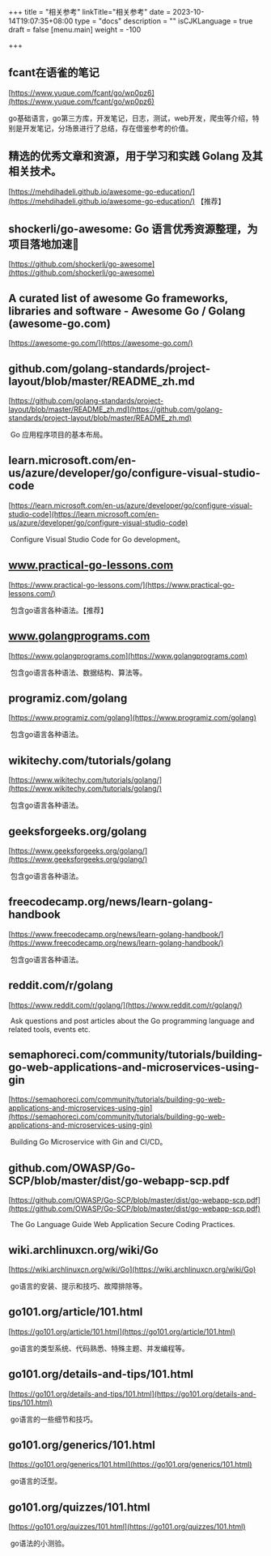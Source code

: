 +++
title = "相关参考"
linkTitle="相关参考"
date = 2023-10-14T19:07:35+08:00
type = "docs"
description = ""
isCJKLanguage = true
draft = false
[menu.main]
    weight = -100

+++

## fcant在语雀的笔记

[https://www.yuque.com/fcant/go/wp0pz6](https://www.yuque.com/fcant/go/wp0pz6)

​	go基础语言，go第三方库，开发笔记，日志，测试，web开发，爬虫等介绍，特别是开发笔记，分场景进行了总结，存在借鉴参考的价值。



## 精选的优秀文章和资源，用于学习和实践 Golang 及其相关技术。

[https://mehdihadeli.github.io/awesome-go-education/](https://mehdihadeli.github.io/awesome-go-education/)  【推荐】

## shockerli/go-awesome: Go 语言优秀资源整理，为项目落地加速🏃

[https://github.com/shockerli/go-awesome](https://github.com/shockerli/go-awesome)



## A curated list of awesome Go frameworks, libraries and software - Awesome Go / Golang (awesome-go.com)

[https://awesome-go.com/](https://awesome-go.com/)

## github.com/golang-standards/project-layout/blob/master/README_zh.md

[https://github.com/golang-standards/project-layout/blob/master/README_zh.md](https://github.com/golang-standards/project-layout/blob/master/README_zh.md)

​	Go 应用程序项目的基本布局。

## learn.microsoft.com/en-us/azure/developer/go/configure-visual-studio-code

[https://learn.microsoft.com/en-us/azure/developer/go/configure-visual-studio-code](https://learn.microsoft.com/en-us/azure/developer/go/configure-visual-studio-code)

​	Configure Visual Studio Code for Go development。

## www.practical-go-lessons.com

[https://www.practical-go-lessons.com/](https://www.practical-go-lessons.com/)

​	包含go语言各种语法。【推荐】

## www.golangprograms.com

[https://www.golangprograms.com](https://www.golangprograms.com)

​	包含go语言各种语法、数据结构、算法等。

## programiz.com/golang

[https://www.programiz.com/golang](https://www.programiz.com/golang)

​	包含go语言各种语法。

## wikitechy.com/tutorials/golang

[https://www.wikitechy.com/tutorials/golang/](https://www.wikitechy.com/tutorials/golang/)

​	包含go语言各种语法。

## geeksforgeeks.org/golang

[https://www.geeksforgeeks.org/golang/](https://www.geeksforgeeks.org/golang/)

​	包含go语言各种语法。

## freecodecamp.org/news/learn-golang-handbook

[https://www.freecodecamp.org/news/learn-golang-handbook/](https://www.freecodecamp.org/news/learn-golang-handbook/)

​	包含go语言各种语法。

## reddit.com/r/golang

[https://www.reddit.com/r/golang/](https://www.reddit.com/r/golang/)

​	Ask questions and post articles about the Go programming language and related tools, events etc.

## semaphoreci.com/community/tutorials/building-go-web-applications-and-microservices-using-gin

[https://semaphoreci.com/community/tutorials/building-go-web-applications-and-microservices-using-gin](https://semaphoreci.com/community/tutorials/building-go-web-applications-and-microservices-using-gin)

​	Building Go Microservice with Gin and CI/CD。



## github.com/OWASP/Go-SCP/blob/master/dist/go-webapp-scp.pdf

[https://github.com/OWASP/Go-SCP/blob/master/dist/go-webapp-scp.pdf](https://github.com/OWASP/Go-SCP/blob/master/dist/go-webapp-scp.pdf)

​	The Go Language Guide Web Application Secure Coding Practices.



## wiki.archlinuxcn.org/wiki/Go

[https://wiki.archlinuxcn.org/wiki/Go](https://wiki.archlinuxcn.org/wiki/Go)

​	go语言的安装、提示和技巧、故障排除等。



## go101.org/article/101.html

[https://go101.org/article/101.html](https://go101.org/article/101.html)

​	go语言的类型系统、代码熟悉、特殊主题、并发编程等。

## go101.org/details-and-tips/101.html

[https://go101.org/details-and-tips/101.html](https://go101.org/details-and-tips/101.html)

​	go语言的一些细节和技巧。

## go101.org/generics/101.html

[https://go101.org/generics/101.html](https://go101.org/generics/101.html)

​	go语言的泛型。

## go101.org/quizzes/101.html

[https://go101.org/quizzes/101.html](https://go101.org/quizzes/101.html)

​	go语法的小测验。

